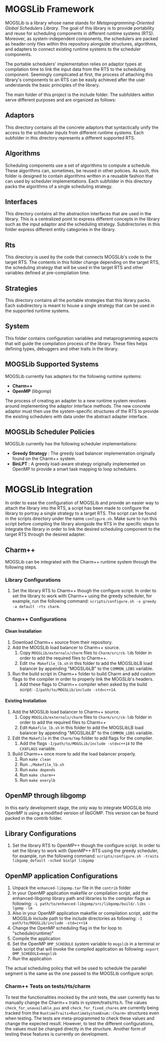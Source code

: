 # MOGSLib Framework
MOGSLib is a library whose name stands for *Metaprogramming-Oriented Global Schedulers Library*. The goal of this library is to provide portability and reuse for scheduling components in different runtime systems (RTS). Moreover, as system-independent components, the schedulers are packed as header-only files within this repository alongside structures, algorithms, and adapters to connect existing runtime systems to the scheduler components.

The portable schedulers' implementation relies on adaptor types at compilation time to link the input data from the RTS to the scheduling component. Seemingly complicated at first, the process of attaching this library's components to an RTS can be easily achieved after the user understands the basic principles of the library.

The main folder of this project is the include folder. The subfolders within serve different purposes and are organized as follows:

## Adaptors
This directory contains all the concrete adaptors that syntactically unify the access to the scheduler inputs from different runtime systems. Each subfolder in this directory represents a different supported RTS.

## Algorithms
Scheduling components use a set of algorithms to compute a schedule. These algorithms can, sometimes, be reused in other policies. As such, this folder is designed to contain algorithms written in a reusable fashion that can used by scheduler implementations. Each subfolder in this directory packs the algorithms of a single scheduling strategy.

## Interfaces
This directory contains all the abstraction interfaces that are used in the library. This is a centralized point to express different concepts in the library such as the input adaptor and the scheduling strategy. Subdirectories in this folder express different entity categories in the library.

## Rts
This directory is used by the code that connects MOGSLib's code to the target RTS. The contents in this folder change depending on the target RTS, the scheduling strategy that will be used in the target RTS and other variables defined at pre-compilation time.

## Strategies
This directory contains all the portable strategies that this library packs. Each subdirectory is meant to house a single strategy that can be used in the supported runtime systems.

## System
This folder contains configuration variables and metaprogramming aspects that will guide the compilation process of the library. These files helps defining types, debuggers and other traits in the library.


## MOGSLib Supported Systems
MOGSLib currently has adapters for the following runtime systems:

* **Charm++**
* **OpenMP** (libgomp)

The process of creating an adapter to a new runtime system revolves around implementing the adaptor interface methods. The new concrete adaptor must then use the system-specific structures of the RTS to provide the existing schedulers with data under the abstract adapter interface.

## MOGSLib Scheduler Policies
MOGSLib currently has the following scheduler implementations:

* **Greedy Strategy** : The greedy load balancer implementation originally found on the Charm++ system.
* **BinLPT** : A greedy load-aware strategy originally implemented on OpenMP to provide a smart task mapping to loop schedulers.

# MOGSLib Integration

In order to ease the configuration of MOGSLib and provide an easier way to attach the library into the RTS, a script has been made to configure the library to portray a single strategy to a target RTS. The script can be found in the scripts directory under the name `configure.sh`. Make sure to run this script before compiling the library alongside the RTS in the specific steps to integrate the library in order to link the desired scheduling component to the target RTS through the desired adapter.

## Charm++
MOGSLib can be integrated with the Charm++ runtime system through the following steps.

### Library Configurations

1. Set the library RTS to Charm++ though the configure script. In order to set the library to work with Charm++ using the greedy scheduler, for example, run the following command: `scripts/configure.sh -s greedy -a default -rts charm`.

### Charm++ Configurations

#### Clean Installation

1. Download Charm++ source from their repository.
2. Add the MOGSLib load balancer to Charm++ source.
    1. Copy `MOGSLib/externals/charm` files to `Charm/src/ck-ldb` folder in order to add the required files to Charm++.
    2. Edit `the Makefile_lb.sh` in this folder to add the MOGSLibLB load balancer by appending "MOGSLibLB" to the `COMMON_LDBS` variable.
3. Run the build script in Charm++ folder to build Charm and add custom flags to the compiler in order to properly link the MOGSLib's headers.
    1. Add these flags to Charm++ compiler when asked by the build script: `-I/path/to/MOGSLib/include -std=c++14`.

#### Existing Installation

1. Add the MOGSLib load balancer to Charm++ source.
    1. Copy `MOGSLib/externals/charm` files to `Charm/src/ck-ldb` folder in order to add the required files to Charm++
    2. Edit `Makefile_lb.sh` in this folder to add the MOGSLibLB load balancer by appending "MOGSLibLB" to the `COMMON_LDBS` variable.
2. Edit the `Makefile` in the `Charm/tmp` folder to add flags for the compiler.
    1. Add the flags `-I/path/to/MOGSLib/include -std=c++14` to the `CXXFLAGS` variable.
3. Build Charm++ once more to add the load balancer properly.
    1. Run `make clean`
    2. Run `./Makefile_lb.sh`
    3. Run `make depends`
    4. Run `make charm++`
    5. Run ``make everylb``

## OpenMP through libgomp

In this early development stage, the only way to integrate MOGSLib into OpenMP is using a modified version of libGOMP. This version can be found packed in the contrib folder.

## Library Configurations

1. Set the library RTS to OpenMP++ though the configure script. In order to set the library to work with OpenMP++ RTS using the greedy scheduler, for example, run the following command: `scripts/configure.sh -traits libgomp_default -sched binlpt libgomp`

## OpenMP application Configurations

1. Unpack the `enhanced-libgomp.tar` file in the `contrib` folder
2. In your OpenMP application makefile or compilation script, add the enhanced-libgomp library path and libraries to the compiler flags as following: `-L path/to/enhanced-libgomp/src/libgomp/build/.libs -lgomp -lm`
3. Also in your OpenMP application makefile or compilation script, add the MOGSLib include path to the include directories as following: `-I path/to/MOGSLib/include -std=c++14`
4. Change the OpenMP scheduling flag in the for loop to "schedule(runtime)"
5. Compile the application
6. Set the OpenMP `OMP_SCHEDULE` system variable to `mogslib` in a terminal or bash script that will invoke the compiled application as following: `export OMP_SCHEDULE=mogslib`
7. Run the application

The actual scheduling policy that will be used to schedule the parallel segment is the same as the one passed to the MOGSLib configure script.

### Charm++ Tests on tests/rts/charm

To test the functionalities mocked by the unit tests, the user currently has to manually change the Charm++ traits in system/traits/rts.h.
The values `check_for_unavailable_pus` and `check_for_fixed_chares` are currently being tracked from the `RuntimeTraits<RuntimeSystemEnum::Charm>` structures even when testing.
The tests are meta-programmed to check these values and change the expected result.
However, to test the different configurations, the values must be changed directly in the structure.
Another form of testing these features is currently on development.
